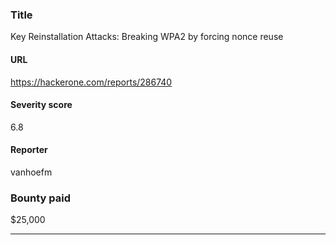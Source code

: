 ### Title
Key Reinstallation Attacks: Breaking WPA2 by forcing nonce reuse
#### URL 
https://hackerone.com/reports/286740
#### Severity score
6.8
#### Reporter 
vanhoefm
### Bounty paid
$25,000


---


